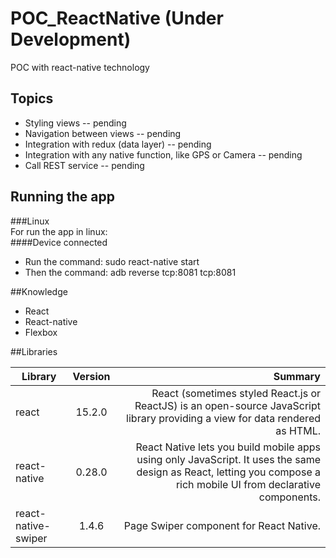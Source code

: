 # POC_ReactNative (Under Development)
POC with react-native technology

## Topics  
- Styling views -- pending  
- Navigation between views  -- pending  
- Integration with redux (data layer)  -- pending  
- Integration with any native function, like GPS or Camera -- pending  
- Call REST service -- pending  


## Running the app   

###Linux   
For run the app in linux:   
####Device connected   
- Run the command: sudo react-native start
- Then the command: adb reverse tcp:8081 tcp:8081 



##Knowledge

- React
- React-native
- Flexbox  
  
##Libraries  
  
| Library        | Version           | Summary  |
| -------------- |:-------------:| -----:|
| react          | 15.2.0 | React (sometimes styled React.js or ReactJS) is an open-source JavaScript library providing a view for data rendered as HTML. |
| react-native      | 0.28.0      |   React Native lets you build mobile apps using only JavaScript. It uses the same design as React, letting you compose a rich mobile UI from declarative components. |
| react-native-swiper | 1.4.6      |  Page Swiper component for React Native. |
  


